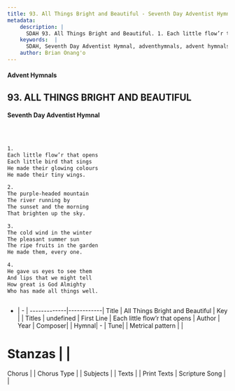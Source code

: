 ```yaml
---
title: 93. All Things Bright and Beautiful - Seventh Day Adventist Hymnal
metadata:
    description: |
      SDAH 93. All Things Bright and Beautiful. 1. Each little flow’r that opens Each little bird that sings He made their glowing colours He made their tiny wings.
    keywords:  |
      SDAH, Seventh Day Adventist Hymnal, adventhymnals, advent hymnals, All Things Bright and Beautiful, Each little flow’r that opens 
    author: Brian Onang'o
---
```


#### Advent Hymnals
## 93. ALL THINGS BRIGHT AND BEAUTIFUL
#### Seventh Day Adventist Hymnal

```txt



1.
Each little flow’r that opens
Each little bird that sings
He made their glowing colours
He made their tiny wings.

2.
The purple-headed mountain
The river running by
The sunset and the morning
That brighten up the sky.

3.
The cold wind in the winter
The pleasant summer sun
The ripe fruits in the garden
He made them, every one.

4.
He gave us eyes to see them
And lips that we might tell
How great is God Almighty
Who has made all things well.



```

- |   -  |
-------------|------------|
Title | All Things Bright and Beautiful |
Key |  |
Titles | undefined |
First Line | Each little flow’r that opens |
Author | 
Year | 
Composer|  |
Hymnal|  - |
Tune|  |
Metrical pattern | |
# Stanzas |  |
Chorus |  |
Chorus Type |  |
Subjects |  |
Texts |  |
Print Texts | 
Scripture Song |  |
  
